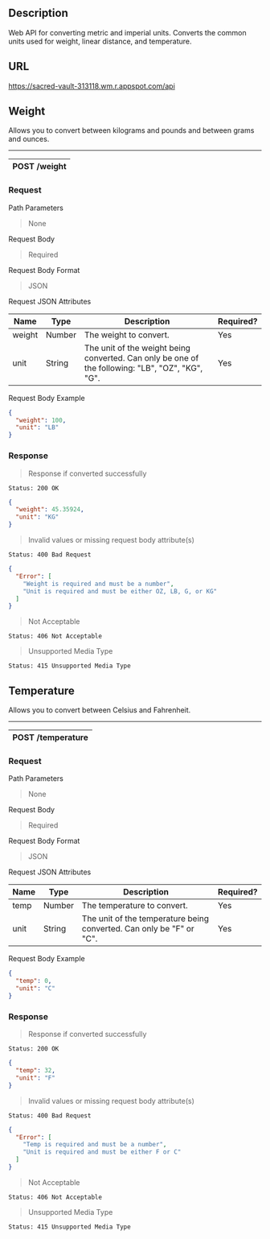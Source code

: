 ## Description

Web API for converting metric and imperial units. Converts the common units used for weight, linear distance, and temperature.

## URL

https://sacred-vault-313118.wm.r.appspot.com/api

## Weight

Allows you to convert between kilograms and pounds and between grams and ounces.

---

| **POST /weight** |
| ---------------- |

### Request

Path Parameters

> None

Request Body

> Required

Request Body Format

> JSON

Request JSON Attributes

| Name   | Type   | Description                                                                                      | Required? |
| ------ | ------ | ------------------------------------------------------------------------------------------------ | --------- |
| weight | Number | The weight to convert.                                                                           | Yes       |
| unit   | String | The unit of the weight being converted. Can only be one of the following: "LB", "OZ", "KG", "G". | Yes       |

Request Body Example

```json
{
  "weight": 100,
  "unit": "LB"
}
```

### Response

> Response if converted successfully

```text
Status: 200 OK
```

```json
{
  "weight": 45.35924,
  "unit": "KG"
}
```

> Invalid values or missing request body attribute(s)

```text
Status: 400 Bad Request
```

```json
{
  "Error": [
    "Weight is required and must be a number",
    "Unit is required and must be either OZ, LB, G, or KG"
  ]
}
```

> Not Acceptable

```text
Status: 406 Not Acceptable
```

> Unsupported Media Type

```text
Status: 415 Unsupported Media Type
```

## Temperature

Allows you to convert between Celsius and Fahrenheit.

---

| **POST /temperature** |
| --------------------- |

### Request

Path Parameters

> None

Request Body

> Required

Request Body Format

> JSON

Request JSON Attributes

| Name | Type   | Description                                                          | Required? |
| ---- | ------ | -------------------------------------------------------------------- | --------- |
| temp | Number | The temperature to convert.                                          | Yes       |
| unit | String | The unit of the temperature being converted. Can only be "F" or "C". | Yes       |

Request Body Example

```json
{
  "temp": 0,
  "unit": "C"
}
```

### Response

> Response if converted successfully

```text
Status: 200 OK
```

```json
{
  "temp": 32,
  "unit": "F"
}
```

> Invalid values or missing request body attribute(s)

```text
Status: 400 Bad Request
```

```json
{
  "Error": [
    "Temp is required and must be a number",
    "Unit is required and must be either F or C"
  ]
}
```

> Not Acceptable

```text
Status: 406 Not Acceptable
```

> Unsupported Media Type

```text
Status: 415 Unsupported Media Type
```
